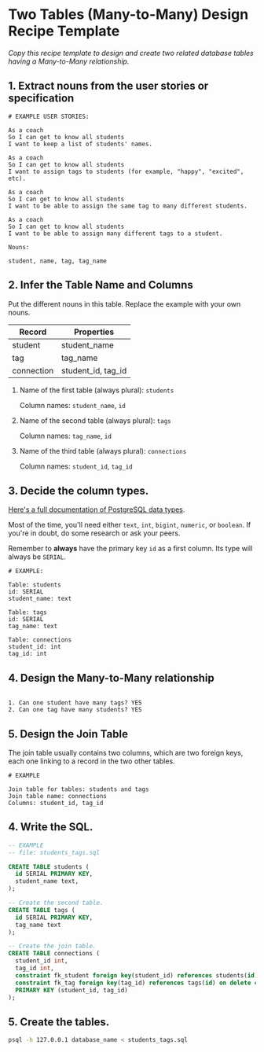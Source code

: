 # Two Tables (Many-to-Many) Design Recipe Template

_Copy this recipe template to design and create two related database tables having a Many-to-Many relationship._

## 1. Extract nouns from the user stories or specification

```
# EXAMPLE USER STORIES:

As a coach
So I can get to know all students
I want to keep a list of students' names.

As a coach
So I can get to know all students
I want to assign tags to students (for example, "happy", "excited", etc).

As a coach
So I can get to know all students
I want to be able to assign the same tag to many different students.

As a coach
So I can get to know all students
I want to be able to assign many different tags to a student.
```

```
Nouns:

student, name, tag, tag_name
```

## 2. Infer the Table Name and Columns

Put the different nouns in this table. Replace the example with your own nouns.

| Record                | Properties          |
| --------------------- | ------------------  |
| student               | student_name
| tag                   | tag_name
| connection            | student_id, tag_id

1. Name of the first table (always plural): `students` 

    Column names: `student_name`, `id`

2. Name of the second table (always plural): `tags` 

    Column names: `tag_name`, `id`

3. Name of the third table (always plural): `connections` 

    Column names: `student_id`, `tag_id`

## 3. Decide the column types.

[Here's a full documentation of PostgreSQL data types](https://www.postgresql.org/docs/current/datatype.html).

Most of the time, you'll need either `text`, `int`, `bigint`, `numeric`, or `boolean`. If you're in doubt, do some research or ask your peers.

Remember to **always** have the primary key `id` as a first column. Its type will always be `SERIAL`.

```
# EXAMPLE:

Table: students
id: SERIAL
student_name: text

Table: tags
id: SERIAL
tag_name: text

Table: connections
student_id: int
tag_id: int
```

## 4. Design the Many-to-Many relationship

```

1. Can one student have many tags? YES
2. Can one tag have many students? YES
```

## 5. Design the Join Table

The join table usually contains two columns, which are two foreign keys, each one linking to a record in the two other tables.

```
# EXAMPLE

Join table for tables: students and tags
Join table name: connections
Columns: student_id, tag_id
```

## 4. Write the SQL.

```sql
-- EXAMPLE
-- file: students_tags.sql

CREATE TABLE students (
  id SERIAL PRIMARY KEY,
  student_name text,
);

-- Create the second table.
CREATE TABLE tags (
  id SERIAL PRIMARY KEY,
  tag_name text
);

-- Create the join table.
CREATE TABLE connections (
  student_id int,
  tag_id int,
  constraint fk_student foreign key(student_id) references students(id) on delete cascade,
  constraint fk_tag foreign key(tag_id) references tags(id) on delete cascade,
  PRIMARY KEY (student_id, tag_id)
);

```

## 5. Create the tables.

```bash
psql -h 127.0.0.1 database_name < students_tags.sql
```